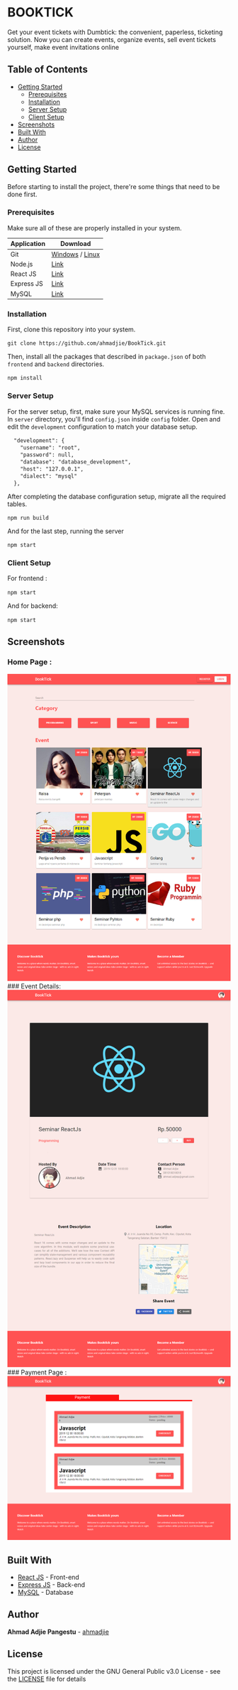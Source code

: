 # BOOKTICK

Get your event tickets with Dumbtick: the convenient, paperless, ticketing solution. Now you can create events, organize events, sell event tickets yourself, make event invitations online

## Table of Contents

- [Getting Started](#getting-started)
  - [Prerequisites](#prerequisites)
  - [Installation](#installation)
  - [Server Setup](#server-setup)
  - [Client Setup](#client-setup)
- [Screenshots](#screenshots)
- [Built With](#built-with)
- [Author](#author)
- [License](#license)

## Getting Started

Before starting to install the project, there're some things that need to be done first.

### Prerequisites

Make sure all of these are properly installed in your system.

| Application  | Download                                                                            |
| ------------ | ----------------------------------------------------------------------------------- |
| Git          | [Windows](https://gitforwindows.org/) / [Linux](https://git-scm.com/download/linux) |
| Node.js      | [Link](https://nodejs.org/en/download/)                                             |
| React JS | [Link](https://reactjs.org/docs/getting-started.html)                |
| Express JS | [Link](https://expressjs.com/en/starter/installing.html)                |
| MySQL        | [Link](https://www.mysql.com/downloads/)                                            |

### Installation

First, clone this repository into your system.

```
git clone https://github.com/ahmadjie/BookTick.git
```

Then, install all the packages that described in `package.json` of both `frontend` and `backend` directories.

```
npm install
```

### Server Setup

For the server setup, first, make sure your MySQL services is running fine. In `server` directory, you'll find `config.json` inside `config` folder. Open and edit the `development` configuration to match your database setup.

```
  "development": {
    "username": "root",
    "password": null,
    "database": "database_development",
    "host": "127.0.0.1",
    "dialect": "mysql"
  },
```

After completing the database configuration setup, migrate all the required tables.

```
npm run build
```

And for the last step, running the server

```
npm start
```

### Client Setup

For frontend :

`npm start`

And for backend:

`npm start`


## Screenshots
### Home Page :
<img src="screenshot/home.png" />
### Event Details:
<img src="screenshot/eventDetails.png" />
### Payment Page :
<img src="screenshot/payment.png" />

## Built With

- [React JS](https://expressjs.com/en/starter/installing.html) - Front-end
- [Express JS](https://expressjs.com) - Back-end
- [MySQL](https://www.mysql.com) - Database

## Author

**Ahmad Adjie Pangestu** - [ahmadjie](https://github.com/ahmadjie)

## License

This project is licensed under the GNU General Public v3.0 License - see the [LICENSE](LICENSE) file for details